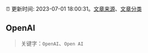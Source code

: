 :alarm_clock: 更新时间: 2023-07-01 18:00:31。[文章来源](/README.md)、[文章分类](/TAGS.md)

## OpenAI


> 关键字：`OpenAI`、`Open AI`



